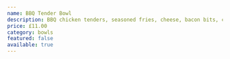 ```yaml
---
name: BBQ Tender Bowl
description: BBQ chicken tenders, seasoned fries, cheese, bacon bits, crispy onions, chives, BBQ dip pot
price: £11.00
category: bowls
featured: false
available: true
---
```

